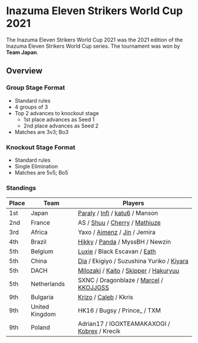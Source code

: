 # Inazuma Eleven Strikers World Cup 2021

The Inazuma Eleven Strikers World Cup 2021 was the 2021 edition of the Inazuma Eleven Strikers World Cup series.
The tournament was won by **Team Japan**. 

## Overview

### Group Stage Format
- Standard rules
- 4 groups of 3
- Top 2 advances to knockout stage
  -  1st place advances as Seed 1
  -  2nd place advances as Seed 2
- Matches are 3v3; Bo3

### Knockout Stage Format
- Standard rules
- Single Elimination
- Matches are 5v5; Bo5

### Standings

| Place | Team | Players |
| - | - | - |
| 1st | Japan | [Paraly](../..//players/japanese/paraly.md) / [Infi](../..//players/japanese/infi.md) / [katu6](../..//players/japanese/katu6.md) / Manson |
| 2nd | France | AS / [Shuu](../..//players/french/nayth.md) / [Cherry](../..//players/french/cherry.md) / [Mathiuze](../..//players/french/mathiuze.md) |
| 3rd | Africa | Yaxo / [Aimenz](../..//players/french/aimenz.md) / [Jin](../..//players/french/jin.md) / Jemira |
| 4th | Brazil | [Hikky](../..//players/brazilian/hikky.md) / [Panda](../..//players/brazilian/panda.md) / MyssBH / Newzin |
| 5th | Belgium | [Luxie](../..//players/belgian/luxie.md) / Black Escavan / [Eath](../..//players/belgian/eath.md) |
| 5th | China | [Dia](../..//players/chinese/dia.md) / Ekigiyo / Suzushina Yuriko / [Kiyara](../..//players/chinese/kiyara.md) |
| 5th | DACH | [Milozaki](../..//players/german/milozaki.md) / [Kaito](../..//players/german/zuky.md) / [Skipper](../..//players/austrian/skipper.md) / [Hakuryuu](../..//players/german/haku.md) |
| 5th | Netherlands | SXNC / Dragonblaze / [Marcel](../..//players/dutch/marcel.md) / [KKOJJGSS](../..//players/dutch/kkojjgss.md) |
| 9th | Bulgaria | [Krizo](../..//players/bulgarian/krizo.md) / [Caleb](../..//players/bulgarian/caleb.md) / Kkris |
| 9th | United Kingdom | HK16 / Bugsy / Prince_ / TXM |
| 9th | Poland | Adrian17 / IGOXTEAMAKAXOGI / [Kobrex](../..//players/polish/kobr3x.md) / Krecik |

